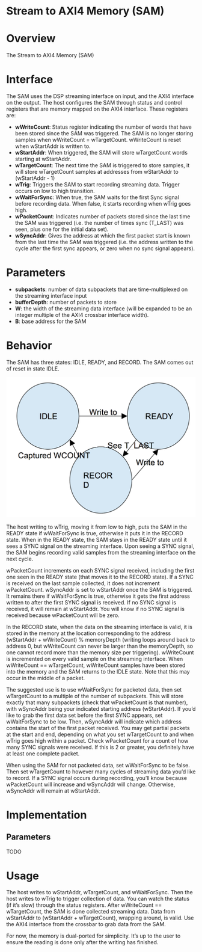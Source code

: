 Stream to AXI4 Memory (SAM)
=======================

# Overview

The Stream to AXI4 Memory (SAM) 

# Interface

The SAM uses the DSP streaming interface on input, and the AXI4 interface on the output. 
The host configures the SAM through status and control registers that are memory mapped on the AXI4 interface. 
These registers are:

* __wWriteCount__: Status register indicating the number of words that have been stored since the SAM was triggered. The SAM is no longer storing samples when wWriteCount = wTargetCount. wWriteCount is reset when wStartAddr is written to.
* __wStartAddr__: When triggered, the SAM will store wTargetCount words starting at wStartAddr.
* __wTargetCount__: The next time the SAM is triggered to store samples, it will store wTargetCount samples at addresses from wStartAddr to (wStartAddr - 1)
* __wTrig__: Triggers the SAM to start recording streaming data. Trigger occurs on low to high transition.
* __wWaitForSync__: When true, the SAM waits for the first Sync signal before recording data. When false, it starts recording when wTrig goes high.
* __wPacketCount__: Indicates number of packets stored since the last time the SAM was triggered (i.e. the number of times sync (T_LAST) was seen, plus one for the initial data set).
* __wSyncAddr__: Gives the address at which the first packet start is known from the last time the SAM was triggered (i.e. the address written to the cycle after the first sync appears, or zero when no sync signal appears).

# Parameters

* __subpackets__: number of data subpackets that are time-multiplexed on the streaming interface input
* __bufferDepth__: number of packets to store
* __W__: the width of the streaming data interface (will be expanded to be an integer multiple of the AXI4 crossbar interface width).
* __B__: base address for the SAM

# Behavior

The SAM has three states: IDLE, READY, and RECORD.
The SAM comes out of reset in state IDLE.

![FSM](FSM.png)


The host writing to wTrig, moving it from low to high, puts the SAM in the READY state if wWaitForSync is true, otherwise it puts it in the RECORD state. 
When in the READY state, the SAM stays in the READY state until it sees a SYNC signal on the streaming interface. 
Upon seeing a SYNC signal, the SAM begins recording valid samples from the streaming interface on the next cycle.

wPacketCount increments on each SYNC signal received, including the first one seen in the READY state (that moves it to the RECORD state). 
If a SYNC is received on the last sample collected, it does not increment wPacketCount. 
wSyncAddr is set to wStartAddr once the SAM is triggered. 
It remains there if wWaitForSync is true, otherwise it gets the first address written to after the first SYNC signal is received. 
If no SYNC signal is received, it will remain at wStartAddr. 
You will know if no SYNC signal is received because wPacketCount will be zero.

In the RECORD state, when the data on the streaming interface is valid, it is stored in the memory at the location corresponding to the address (wStartAddr + wWriteCount) % memoryDepth (writing loops around back to address 0, but wWriteCount can never be larger than the memoryDepth, so one cannot record more than the memory size per triggering). 
wWriteCount is incremented on every valid sample on the streaming interface. 
When wWriteCount == wTargetCount, wWriteCount samples have been stored into the memory and the SAM returns to the IDLE state. 
Note that this may occur in the middle of a packet.

The suggested use is to use wWaitForSync for packeted data, then set wTargetCount to a multiple of the number of subpackets. 
This will store exactly that many subpackets (check that wPacketCount is that number), with wSyncAddr being your indicated starting address (wStartAddr). 
If you’d like to grab the first data set before the first SYNC appears, set wWaitForSync to be low. 
Then, wSyncAddr will indicate which address contains the start of the first packet received. 
You may get partial packets at the start and end, depending on what you set wTargetCount to and when wTrig goes high within a packet. 
Check wPacketCount for a count of how many SYNC signals were received. 
If this is 2 or greater, you definitely have at least one complete packet.

When using the SAM for not packeted data, set wWaitForSync to be false. 
Then set wTargetCount to however many cycles of streaming data you’d like to record. 
If a SYNC signal occurs during recording, you’ll know because wPacketCount will increase and wSyncAddr will change. 
Otherwise, wSyncAddr will remain at wStartAddr.


# Implementation

## Parameters

TODO

# Usage

The host writes to wStartAddr, wTargetCount, and wWaitForSync. 
Then the host writes to wTrig to trigger collection of data. 
You can watch the status (if it’s slow) through the status registers. 
After wWriteCount == wTargetCount, the SAM is done collected streaming data. 
Data from wStartAddr to (wStartAddr + wTargetCount), wrapping around, is valid. 
Use the AXI4 interface from the crossbar to grab data from the SAM. 

For now, the memory is dual-ported for simplicity. 
It’s up to the user to ensure the reading is done only after the writing has finished.


